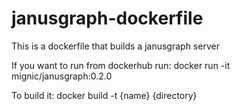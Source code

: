 # janusgraph-dockerfile
This is a dockerfile that builds a janusgraph server

If you want to run from dockerhub run:
docker run -it mignic/janusgraph:0.2.0

To build it:
docker build -t {name} {directory}